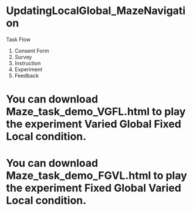 # UpdatingLocalGlobal_MazeNavigation
Task Flow
1. Consent Form
2. Survey
3. Instruction
4. Experiment
5. Feedback
# You can download Maze_task_demo_VGFL.html to play the experiment Varied Global Fixed Local condition.
# You can download Maze_task_demo_FGVL.html to play the experiment Fixed Global Varied Local condition.

